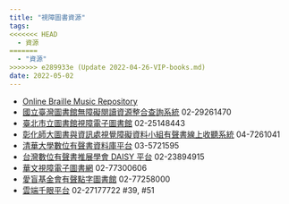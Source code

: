 ```yaml
---
title: "視障圖書資源"
tags:
<<<<<<< HEAD
  - 資源
=======
  - "資源"
>>>>>>> e289933e (Update 2022-04-26-VIP-books.md)
date: 2022-05-02
---
```

* [Online Braille Music Repository](http://www.brl.org/music/online/repository/)
* [國立臺灣圖書館無障礙閱讀資源整合查詢系統](http://viis.ntl.edu.tw) 02-29261470
* [臺北市立圖書館視障電子圖書館](http://blind.tpml.edu.tw) 02-25148443
* [彰化師大圖書與資訊處視覺障礙資料小組有聲書線上收聽系統](http://visual.ncue.edu.tw) 04-7261041
* [清華大學數位有聲書資料庫平台](http://bsl.cs.nthu.edu.tw) 03-5721595
* [台灣數位有聲書推展學會 DAISY 平台](http://www.tdtb.org/login.aspx) 02-23894915
* [華文視障電子圖書網](http://elib.batol.net) 02-77300606
* [愛盲基金會有聲點字圖書館](http://lib.blindness.org.tw) 02-77258000
* [雲端千眼平台](https://www.edocumentservice.org/ebookSystem/) 02-27177722 #39, #51
